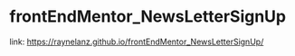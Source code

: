 # frontEndMentor_NewsLetterSignUp


link: https://raynelanz.github.io/frontEndMentor_NewsLetterSignUp/
